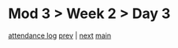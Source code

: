 # Mod 3 > Week 2 > Day 3

[attendance log](https://applied.whitehat.org.uk/mod/questionnaire/complete.php?id=6702)
[prev](/swe/mod3/wk2/day2.html) | [next](/swe/mod3/wk2/day4.html)
[main](/swe)